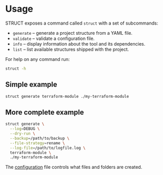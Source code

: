 # Usage

STRUCT exposes a command called `struct` with a set of subcommands:

- `generate` – generate a project structure from a YAML file.
- `validate` – validate a configuration file.
- `info` – display information about the tool and its dependencies.
- `list` – list available structures shipped with the project.

For help on any command run:

```sh
struct -h
```

## Simple example

```sh
struct generate terraform-module ./my-terraform-module
```

## More complete example

```sh
struct generate \
  --log=DEBUG \
  --dry-run \
  --backup=/path/to/backup \
  --file-strategy=rename \
  --log-file=/path/to/logfile.log \
  terraform-module \
  ./my-terraform-module
```

The [configuration](configuration.md) file controls what files and folders are created.
